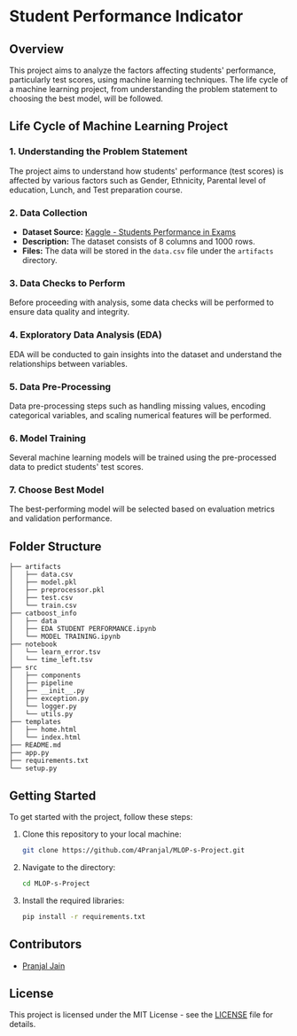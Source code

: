 # Student Performance Indicator

## Overview

This project aims to analyze the factors affecting students' performance, particularly test scores, using machine learning techniques. The life cycle of a machine learning project, from understanding the problem statement to choosing the best model, will be followed.

## Life Cycle of Machine Learning Project

### 1. Understanding the Problem Statement

The project aims to understand how students' performance (test scores) is affected by various factors such as Gender, Ethnicity, Parental level of education, Lunch, and Test preparation course.

### 2. Data Collection

- **Dataset Source:** [Kaggle - Students Performance in Exams](https://www.kaggle.com/datasets/spscientist/students-performance-in-exams?datasetId=74977)
- **Description:** The dataset consists of 8 columns and 1000 rows.
- **Files:** The data will be stored in the `data.csv` file under the `artifacts` directory.

### 3. Data Checks to Perform

Before proceeding with analysis, some data checks will be performed to ensure data quality and integrity.

### 4. Exploratory Data Analysis (EDA)

EDA will be conducted to gain insights into the dataset and understand the relationships between variables.

### 5. Data Pre-Processing

Data pre-processing steps such as handling missing values, encoding categorical variables, and scaling numerical features will be performed.

### 6. Model Training

Several machine learning models will be trained using the pre-processed data to predict students' test scores.

### 7. Choose Best Model

The best-performing model will be selected based on evaluation metrics and validation performance.

## Folder Structure

```
├── artifacts
│   ├── data.csv
│   ├── model.pkl
│   ├── preprocessor.pkl
│   ├── test.csv
│   └── train.csv
├── catboost_info
│   ├── data
│   ├── EDA STUDENT PERFORMANCE.ipynb
│   └── MODEL TRAINING.ipynb
├── notebook
│   └── learn_error.tsv
│   └── time_left.tsv
├── src
│   ├── components
│   ├── pipeline
│   ├── __init__.py
│   ├── exception.py
│   └── logger.py
│   └── utils.py
├── templates
│   ├── home.html
│   └── index.html
├── README.md
├── app.py
├── requirements.txt
└── setup.py
```

## Getting Started

To get started with the project, follow these steps:

1. Clone this repository to your local machine:

   ```bash
   git clone https://github.com/4Pranjal/MLOP-s-Project.git
   ```

2. Navigate to the directory:

   ```bash
   cd MLOP-s-Project
   ```

3. Install the required libraries:

   ```bash
   pip install -r requirements.txt
   ```

## Contributors

- [Pranjal Jain](https://github.com/4Pranjal)

## License

This project is licensed under the MIT License - see the [LICENSE](LICENSE) file for details.
